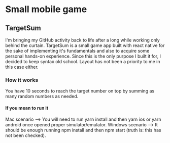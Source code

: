 # Small mobile game

## TargetSum

I'm bringing my GitHub activity back to life after a long while working only behind the curtain.
TargetSum is a small game app built with react native for the sake of implementing it's fundamentals and also to acquire some personal hands-on experience. Since this is the only purpose I built it for, I decided to keep syntax old school. Layout has not been a priority to me in this case either.

### How it works

You have 10 seconds to reach the target number on top by summing as many random numbers as needed.

#### If you mean to run it

Mac scenario --> You will need to run yarn install and then yarn ios or yarn android once opened proper simulator/emulator.
Windows scenario --> It should be enough running npm install and then npm start (truth is: this has not been checked).

